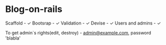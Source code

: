 
# Blog-on-rails
Scaffold - ✓
Bootsrap - ✓
Validation - ✓
Devise - ✓
Users and admins - ✓

To get admin`s rights(edit, destroy) - admin@example.com, password 'blabla'
